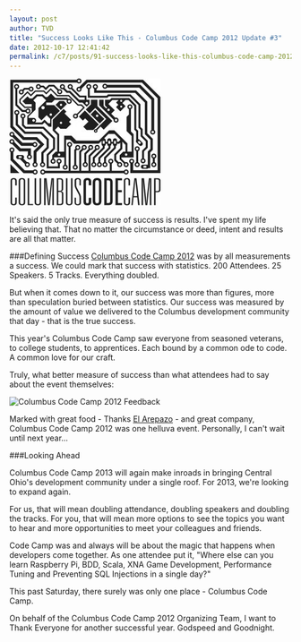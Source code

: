 ```yaml
---
layout: post
author: TVD
title: "Success Looks Like This - Columbus Code Camp 2012 Update #3"
date: 2012-10-17 12:41:42
permalink: /c7/posts/91-success-looks-like-this-columbus-code-camp-2012-update-3
---
```


![columbus-code-camp](/c7/static/columbus-code-camp.jpg)

It's said the only true measure of success is results. I've spent my life believing that. That no matter the circumstance or deed, intent and results are all that matter.

###Defining Success
[Columbus Code Camp 2012][1] was by all measurements a success. We could mark that success with statistics. 200 Attendees. 25 Speakers. 5 Tracks. Everything doubled.

But when it comes down to it, our success was more than figures, more than speculation buried between statistics. Our success was measured by the amount of value we delivered to the Columbus development community that day - that is the true success.

This year's Columbus Code Camp saw everyone from seasoned veterans, to college students, to apprentices. Each bound by a common ode to code. A common love for our craft.

Truly, what better measure of success than what attendees had to say about the event themselves:

<img src="https://techoctave.com/static/columbus-code-camp-2012-responses.png" alt="Columbus Code Camp 2012 Feedback"/>

Marked with great food - Thanks <a href="http://www.elarepazolatingrill.com/">El Arepazo</a> - and great company, Columbus Code Camp 2012 was one helluva event. Personally, I can't wait until next year...

###Looking Ahead

Columbus Code Camp 2013 will again make inroads in bringing Central Ohio's development community under a single roof. For 2013, we're looking to expand again.

For us, that will mean doubling attendance, doubling speakers and doubling the tracks. For you, that will mean more options to see the topics you want to hear and more opportunities to meet your colleagues and friends.

Code Camp was and always will be about the magic that happens when developers come together. As one attendee put it, "Where else can you learn Raspberry Pi, BDD, Scala, XNA Game Development, Performance Tuning and Preventing SQL Injections in a single day?"

This past Saturday, there surely was only one place - Columbus Code Camp.

On behalf of the Columbus Code Camp 2012 Organizing Team, I want to Thank Everyone for another successful year. Godspeed and Goodnight.


  [1]: http://columbuscodecamp.com/
